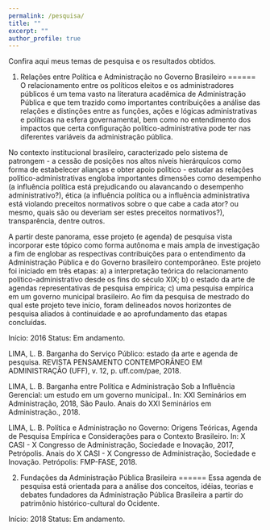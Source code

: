 ```yaml
---
permalink: /pesquisa/
title: ""
excerpt: ""
author_profile: true
---
```


Confira aqui meus temas de pesquisa e os resultados obtidos.

1) Relações entre Política e Administração no Governo Brasileiro
======
O relacionamento entre os políticos eleitos e os administradores públicos é um tema vasto na literatura acadêmica de Administração Pública e que tem trazido como importantes contribuições a análise das relações e distinções entre as funções, ações e lógicas administrativas e políticas na esfera governamental, bem como no entendimento dos impactos que certa configuração político-administrativa pode ter nas diferentes variáveis da administração pública. 

No contexto institucional brasileiro, caracterizado pelo sistema de patrongem - a cessão de posições nos altos níveis hierárquicos como forma de estabelecer alianças e obter apoio político - estudar as relações político-administrativas engloba importantes dimensões como desempenho (a influência política está prejudicando ou alavancando o desempenho administrativo?), ética (a influência política ou a influência administrativa está violando preceitos normativos sobre o que cabe a cada ator? ou mesmo, quais são ou deveriam ser estes preceitos normativos?), transparência, dentre outros. 

A partir deste panorama, esse projeto (e agenda) de pesquisa vista incorporar este tópico como forma autônoma e mais ampla de investigação a fim de englobar as respectivas contribuições para o entendimento da Administração Pública e do Governo brasileiro contemporâneo. Este projeto foi iniciado em três etapas: a) a interpretação teórica do relacionamento político-administrativo desde os fins do século XIX; b) o estado da arte de agendas representativas de pesquisa empírica; c) uma pesquisa empírica em um governo municipal brasileiro. Ao fim da pesquisa de mestrado do qual este projeto teve início, foram delineados novos horizontes de pesquisa aliados à continuidade e ao aprofundamento das etapas concluídas.

Início: 2016
Status: Em andamento.

LIMA, L. B. Barganha do Serviço Público: estado da arte e agenda de pesquisa. REVISTA PENSAMENTO CONTEMPORÂNEO EM ADMINISTRAÇÃO (UFF), v. 12, p. uff.com/pae, 2018.

LIMA, L. B. Barganha entre Política e Administração Sob a Influência Gerencial: um estudo em um governo municipal.. In: XXI Seminários em Administração, 2018, São Paulo. Anais do XXI Seminários em Administração., 2018.

LIMA, L. B. Política e Administração no Governo: Origens Teóricas, Agenda de Pesquisa Empírica e Considerações para o Contexto Brasileiro. In: X CASI - X Congresso de Administração, Sociedade e Inovação, 2017, Petrópolis. Anais do X CASI - X Congresso de Administração, Sociedade e Inovação. Petrópolis: FMP-FASE, 2018.


2) Fundações da Administração Pública Brasileira
======
Essa agenda de pesquisa está orientada para a análise dos conceitos, idéias, teorias e debates fundadores da Administração Pública Brasileira a partir do patrimônio histórico-cultural do Ocidente.

Início: 2018
Status: Em andamento.
